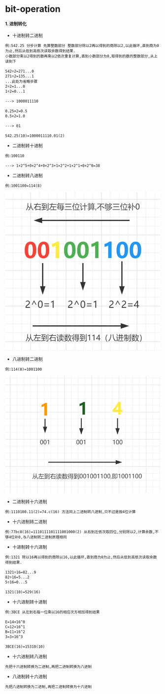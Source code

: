 # bit-operation
#### 1. 进制转化

* 十进制转二进制
```
例:542.25 分步计算 先算整数部分 整数部分除以2再以得到的商除以2,以此循环,直到商为0为止,然后从低到高依次读取余数得到结果.
小数部分乘以2得到的数再乘以2依次重复计算,直到小数部分为0,取得到的数的整数部分,从上读到下

542÷2=271...0
271÷2=135...1
...此处为省略步骤
2÷2=1...0
1÷2=0...1

---> 1000011110

0.25×2=0.5
0.5×2=1.0

---> 01

542.25(10)=1000011110.01(2)

```
* 二进制转十进制
```
例:100110

---> 1×2^5+0×2^4+0×2^3+1×2^2+1×2^1+0×2^0=38
```

* 二进制转八进制
```
例:1001100=114(8)
```
<img src="./t-e.png">

* 八进制转二进制
```
例:114(8)=1001100
```
<img src="./e-t.png">

* 二进制转十六进制
```
例:1110100.11(2)=74.c(16) 方法同上二进制转八进制,只不过是按4位计算
```
* 十六进制转二进制
```
例:77bc8(16)=1110111101111001000(2) 从右到左依次取四位,分别除以2,计算余数,不够4位补0,与八进制转二进制原理相同
```

* 十进制转十六进制
```
例:1321 除以16再以得到的商除以16,以此循环,直到商为0为止,然后从低到高依次读取余数得到结果.

1321÷16=82...9
82÷16=5...2
5÷16=0...5

1321(10)=529(16)
```
* 十六进制转十进制
```
例:3BCE 从左到右每一位乘以16的相应次方相加得到结果

E=14×16^0
C=12×16^1
B=11×16^2
3=3×16^3

3BCE(16)=15310(10)
```
* 十六进制转八进制
```
先把十六进制转换为二进制,再把二进制转换为八进制
```
* 八进制转十六进制
```
先把八进制转换为二进制,再把二进制转换为十六进制
```